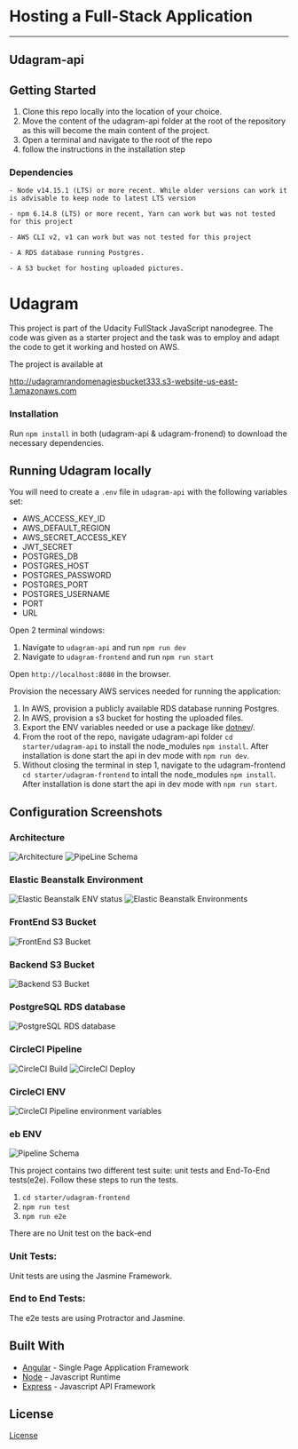 # Hosting a Full-Stack Application
---
## Udagram-api

## Getting Started

1. Clone this repo locally into the location of your choice.
1. Move the content of the udagram-api folder at the root of the repository as this will become the main content of the project.
1. Open a terminal and navigate to the root of the repo
1. follow the instructions in the installation step

### Dependencies

```
- Node v14.15.1 (LTS) or more recent. While older versions can work it is advisable to keep node to latest LTS version

- npm 6.14.8 (LTS) or more recent, Yarn can work but was not tested for this project

- AWS CLI v2, v1 can work but was not tested for this project

- A RDS database running Postgres.

- A S3 bucket for hosting uploaded pictures.

```
# Udagram

This project is part of the Udacity FullStack JavaScript nanodegree. The code was given as a starter project and the task was to employ and adapt the code to get it working and hosted on AWS.

The project is available at

http://udagramrandomenagiesbucket333.s3-website-us-east-1.amazonaws.com

### Installation

Run `npm install` in both (udagram-api & udagram-fronend) to download the necessary dependencies.

## Running Udagram locally

You will need to create a `.env` file in `udagram-api` with the following variables set:
- AWS_ACCESS_KEY_ID
- AWS_DEFAULT_REGION
- AWS_SECRET_ACCESS_KEY
- JWT_SECRET
- POSTGRES_DB
- POSTGRES_HOST
- POSTGRES_PASSWORD
- POSTGRES_PORT
- POSTGRES_USERNAME
- PORT 
- URL

Open 2 terminal windows:
1. Navigate to `udagram-api` and run `npm run dev`
2. Navigate to `udagram-frontend` and run `npm run start`

Open `http://localhost:8080` in the browser.


Provision the necessary AWS services needed for running the application:

1. In AWS, provision a publicly available RDS database running Postgres. <Place holder for link to classroom article>
1. In AWS, provision a s3 bucket for hosting the uploaded files. <Place holder for tlink to classroom article>
1. Export the ENV variables needed or use a package like [dotnev](https://www.npmjs.com/package/dotenv)/.
1. From the root of the repo, navigate udagram-api folder `cd starter/udagram-api` to install the node_modules `npm install`. After installation is done start the api in dev mode with `npm run dev`.
1. Without closing the terminal in step 1, navigate to the udagram-frontend `cd starter/udagram-frontend` to intall the node_modules `npm install`. After installation is done start the api in dev mode with `npm run start`.


## Configuration Screenshots

### Architecture

![Architecture](./docs/images/architecture.png)
![PipeLine Schema](./docs/images/CircleCI.png)

### Elastic Beanstalk Environment

![Elastic Beanstalk ENV status](./docs/images/eb.png)
![Elastic Beanstalk Environments](./docs/images/envs.png)

### FrontEnd S3 Bucket

![FrontEnd S3 Bucket](./docs/images/frontend_s3.png)

### Backend S3 Bucket

![Backend S3 Bucket](./docs/images/backend_s3.png)

### PostgreSQL RDS database

![PostgreSQL RDS database](./docs/images/rds-database.png)

### CircleCI Pipeline

![CircleCI Build](./docs/images/build.png)
![CircleCI Deploy](./docs/images/deploy.png)

### CircleCI ENV

![CircleCI Pipeline environment variables](./docs/images/pipeline-env.png)

### eb ENV

![Pipeline Schema](./docs/images/eb-env.png)

This project contains two different test suite: unit tests and End-To-End tests(e2e). Follow these steps to run the tests.

1. `cd starter/udagram-frontend`
1. `npm run test`
1. `npm run e2e`

There are no Unit test on the back-end

### Unit Tests:

Unit tests are using the Jasmine Framework.

### End to End Tests:

The e2e tests are using Protractor and Jasmine.

## Built With

- [Angular](https://angular.io/) - Single Page Application Framework
- [Node](https://nodejs.org) - Javascript Runtime
- [Express](https://expressjs.com/) - Javascript API Framework

## License

[License](LICENSE.txt)
